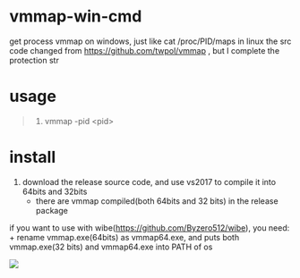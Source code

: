 # vmmap-win-cmd
get process vmmap on windows, just like cat /proc/PID/maps in linux
the src code changed from https://github.com/twpol/vmmap , but I complete the protection str

# usage
> 1. vmmap -pid \<pid>

# install
1. download the release source code, and use vs2017 to compile it into 64bits and 32bits
    + there are vmmap compiled(both 64bits and 32 bits) in the release package

if you want to use with wibe(https://github.com/Byzero512/wibe), you need: 
    + rename vmmap.exe(64bits) as vmmap64.exe, and puts both vmmap.exe(32 bits) and vmmap64.exe into PATH of os


![](https://github.com/Byzero512/vmmap_windows_comandline/raw/master/show.jpg)
